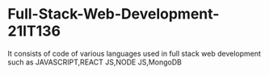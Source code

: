 # Full-Stack-Web-Development-21IT136
It consists of code of various languages used in full stack web development such as JAVASCRIPT,REACT JS,NODE JS,MongoDB

